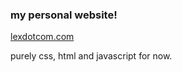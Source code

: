 ### my personal website!
[lexdotcom.com](https://lexdotcom.com)

purely css, html and javascript for now.
